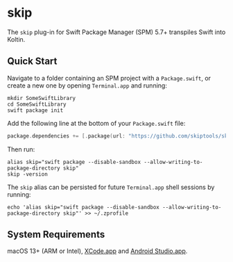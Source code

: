 # skip

The `skip` plug-in for Swift Package Manager (SPM) 5.7+ transpiles Swift into Koltin.

## Quick Start

Navigate to a folder containing an SPM project with a `Package.swift`,
or create a new one by opening `Terminal.app` and running:

```shell
mkdir SomeSwiftLibrary
cd SomeSwiftLibrary
swift package init
```


Add the following line at the bottom of your `Package.swift` file:

```swift
package.dependencies += [.package(url: "https://github.com/skiptools/skip.git", from: "0.0.45")]
```

Then run:

```shell
alias skip="swift package --disable-sandbox --allow-writing-to-package-directory skip"
skip -version
```

The `skip` alias can be persisted for future `Terminal.app` shell sessions by running:

```shell
echo 'alias skip="swift package --disable-sandbox --allow-writing-to-package-directory skip"' >> ~/.zprofile
```

## System Requirements

macOS 13+ (ARM or Intel), [XCode.app](https://developer.apple.com/xcode/) and [Android Studio.app](https://developer.android.com/studio/).



